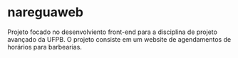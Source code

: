 # nareguaweb
Projeto focado no desenvolviento front-end para a disciplina de projeto avançado da UFPB. O projeto consiste em um website de agendamentos de horários para barbearias.
